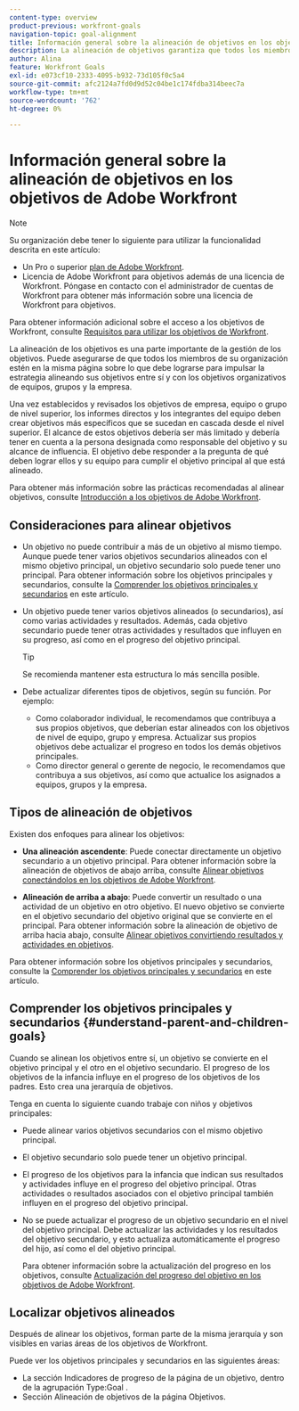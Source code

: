 ```yaml
---
content-type: overview
product-previous: workfront-goals
navigation-topic: goal-alignment
title: Información general sobre la alineación de objetivos en los objetivos de Adobe Workfront
description: La alineación de objetivos garantiza que todos los miembros de su organización estén en la misma página sobre lo que se debe lograr alineando sus objetivos entre sí y con los objetivos organizativos de equipos, grupos y la empresa.
author: Alina
feature: Workfront Goals
exl-id: e073cf10-2333-4095-b932-73d105f0c5a4
source-git-commit: afc2124a7fd0d9d52c04be1c174fdba314beec7a
workflow-type: tm+mt
source-wordcount: '762'
ht-degree: 0%

---
```


# Información general sobre la alineación de objetivos en los objetivos de Adobe Workfront

>[!NOTE]
>
>Su organización debe tener lo siguiente para utilizar la funcionalidad descrita en este artículo:
>* Un Pro o superior [plan de Adobe Workfront](https://www.workfront.com/plans).
>* Licencia de Adobe Workfront para objetivos además de una licencia de Workfront. Póngase en contacto con el administrador de cuentas de Workfront para obtener más información sobre una licencia de Workfront para objetivos.
>
>Para obtener información adicional sobre el acceso a los objetivos de Workfront, consulte [Requisitos para utilizar los objetivos de Workfront](../../workfront-goals/goal-management/access-needed-for-wf-goals.md).

<!--drafted for P&P new model: the note at the top will need to be replaced with this:    
    
Your organization must have the following to use the functionality described in this article:    
    
* For the legacy plan and license structure:     
    
  * A Pro or higher [Adobe Workfront plan](https://www.workfront.com/plans).     
  * An Adobe Workfront Goals license in addition to a Workfront license.    
    
* For the current plan and license structure:    
    
  * An Ultimate plan     
        
    Or    
        
    An additional license for Adobe Workfront Goals for the Prime or Select Adobe Workfront plans. <is there a link we can add here for the plans and what they contain?!>    
    
Contact your Workfront account manager to learn about a Workfront Goals license.    
    
For additional information about access to Workfront Goals, see [Requirements to use Workfront Goals](../workfront-goals/goal-management/access-needed-for-wf-goals.md).    
-->

La alineación de los objetivos es una parte importante de la gestión de los objetivos. Puede asegurarse de que todos los miembros de su organización estén en la misma página sobre lo que debe lograrse para impulsar la estrategia alineando sus objetivos entre sí y con los objetivos organizativos de equipos, grupos y la empresa.

Una vez establecidos y revisados los objetivos de empresa, equipo o grupo de nivel superior, los informes directos y los integrantes del equipo deben crear objetivos más específicos que se sucedan en cascada desde el nivel superior. El alcance de estos objetivos debería ser más limitado y debería tener en cuenta a la persona designada como responsable del objetivo y su alcance de influencia. El objetivo debe responder a la pregunta de qué deben lograr ellos y su equipo para cumplir el objetivo principal al que está alineado.

Para obtener más información sobre las prácticas recomendadas al alinear objetivos, consulte [Introducción a los objetivos de Adobe Workfront](../../workfront-goals/goal-management/getting-started-with-wf-goals.md).

## Consideraciones para alinear objetivos

* Un objetivo no puede contribuir a más de un objetivo al mismo tiempo. Aunque puede tener varios objetivos secundarios alineados con el mismo objetivo principal, un objetivo secundario solo puede tener uno principal. Para obtener información sobre los objetivos principales y secundarios, consulte la [Comprender los objetivos principales y secundarios](#understand-parent-and-children-goals) en este artículo.
* Un objetivo puede tener varios objetivos alineados (o secundarios), así como varias actividades y resultados. Además, cada objetivo secundario puede tener otras actividades y resultados que influyen en su progreso, así como en el progreso del objetivo principal.

   >[!TIP]
   >
   >Se recomienda mantener esta estructura lo más sencilla posible.

* Debe actualizar diferentes tipos de objetivos, según su función. Por ejemplo:

   * Como colaborador individual, le recomendamos que contribuya a sus propios objetivos, que deberían estar alineados con los objetivos de nivel de equipo, grupo y empresa. Actualizar sus propios objetivos debe actualizar el progreso en todos los demás objetivos principales.
   * Como director general o gerente de negocio, le recomendamos que contribuya a sus objetivos, así como que actualice los asignados a equipos, grupos y la empresa.

## Tipos de alineación de objetivos

Existen dos enfoques para alinear los objetivos:

* **Una alineación ascendente**: Puede conectar directamente un objetivo secundario a un objetivo principal. Para obtener información sobre la alineación de objetivos de abajo arriba, consulte [Alinear objetivos conectándolos en los objetivos de Adobe Workfront](../../workfront-goals/goal-alignment/align-goals-by-connecting-them.md).

* **Alineación de arriba a abajo**: Puede convertir un resultado o una actividad de un objetivo en otro objetivo. El nuevo objetivo se convierte en el objetivo secundario del objetivo original que se convierte en el principal. Para obtener información sobre la alineación de objetivo de arriba hacia abajo, consulte [Alinear objetivos convirtiendo resultados y actividades en objetivos](../../workfront-goals/goal-alignment/align-goals-by-converting-results-activities.md).

Para obtener información sobre los objetivos principales y secundarios, consulte la [Comprender los objetivos principales y secundarios](#understand-parent-and-children-goals) en este artículo.

## Comprender los objetivos principales y secundarios {#understand-parent-and-children-goals}

Cuando se alinean los objetivos entre sí, un objetivo se convierte en el objetivo principal y el otro en el objetivo secundario. El progreso de los objetivos de la infancia influye en el progreso de los objetivos de los padres. Esto crea una jerarquía de objetivos.

Tenga en cuenta lo siguiente cuando trabaje con niños y objetivos principales:

* Puede alinear varios objetivos secundarios con el mismo objetivo principal.
* El objetivo secundario solo puede tener un objetivo principal.
* El progreso de los objetivos para la infancia que indican sus resultados y actividades influye en el progreso del objetivo principal. Otras actividades o resultados asociados con el objetivo principal también influyen en el progreso del objetivo principal.
* No se puede actualizar el progreso de un objetivo secundario en el nivel del objetivo principal. Debe actualizar las actividades y los resultados del objetivo secundario, y esto actualiza automáticamente el progreso del hijo, así como el del objetivo principal.

   Para obtener información sobre la actualización del progreso en los objetivos, consulte [Actualización del progreso del objetivo en los objetivos de Adobe Workfront](../../workfront-goals/goal-review-and-workfront-goals-sections/check-in-goals.md).

## Localizar objetivos alineados

Después de alinear los objetivos, forman parte de la misma jerarquía y son visibles en varias áreas de los objetivos de Workfront.

<!--
* In the Production enviroment, you can view children and parent goals in the following areas:

    * The Goal Details panel
    * Goal List
    * Goal Alignment section
    * Check-in section
    * Pulse section
    * You can view all the parent goals of a goal in the Goal Hierarchy field of a Project or Goal report.
-->
Puede ver los objetivos principales y secundarios en las siguientes áreas:

* La sección Indicadores de progreso de la página de un objetivo, dentro de la agrupación Type:Goal .
* Sección Alineación de objetivos de la página Objetivos.




